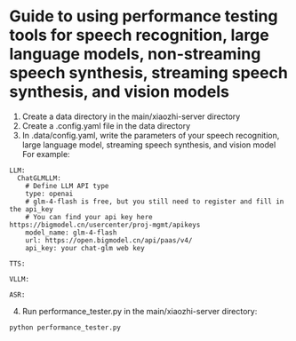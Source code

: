 # Guide to using performance testing tools for speech recognition, large language models, non-streaming speech synthesis, streaming speech synthesis, and vision models

1. Create a data directory in the main/xiaozhi-server directory
2. Create a .config.yaml file in the data directory
3. In .data/config.yaml, write the parameters of your speech recognition, large language model, streaming speech synthesis, and vision model
For example:
```
LLM:
  ChatGLMLLM:
    # Define LLM API type
    type: openai
    # glm-4-flash is free, but you still need to register and fill in the api_key
    # You can find your api key here https://bigmodel.cn/usercenter/proj-mgmt/apikeys
    model_name: glm-4-flash
    url: https://open.bigmodel.cn/api/paas/v4/
    api_key: your chat-glm web key

TTS:

VLLM:

ASR:
```
4. Run performance_tester.py in the main/xiaozhi-server directory:
```
python performance_tester.py
```
